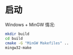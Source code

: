 

# 启动

Windows + MinGW 情况:
```bash
mkdir build
cd build
cmake -G "MinGW Makefiles" ..
mingw32-make
```


